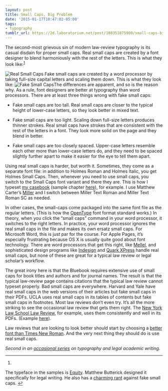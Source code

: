 ```yaml
---
layout: post
title: Small Caps, Big Problem
date: '2015-01-17T10:47:02-05:00'
tags:
- typography
tumblr_url: https://2d.laboratorium.net/post/108351875900/small-caps-big-problem
---
```

The second-most grievous sin of modern law-review typography is its casual disdain for proper small caps. Real small caps are created by a font designer to blend harmoniously with the rest of the letters. This is what they look like:<sup id="fnref:1"><a href="#fn:1" class="footnote-ref" role="doc-noteref">1</a></sup>

![Real Small Caps](http://laboratorium.net/images/real-small-caps.png "Real Small Caps") Fake small caps are created by a word processor by taking full-size capital letters and scaling them down. This is what they look like: ![Fake Small Caps](http://laboratorium.net/images/fake-small-caps.png "Fake Small Caps")The differences are apparent, and so is the reason why. As a rule, font designers are better at typography than word processors. There are at least three things wrong with fake small caps:

- Fake small caps are too tall. Real small caps are closer to the typical height of lower-case letters, so they look better in mixed text.

- Fake small caps are too light. Scaling down full-size letters produces thinner strokes. Real small caps have strokes that are consistent with the rest of the letters in a font. They look more solid on the page and they blend in better.

- Fake small caps are too closely spaced. Upper-case letters resemble each other more than lower-case letters do, and they need to be spaced slightly further apart to make it easier for the eye to tell them apart.

Using real small caps is harder, but worth it. Sometimes, they come as a separate font file: in addition to Holmes Roman and Holmes Italic, you get Holmes Small Caps. Then, whenever you need to use small caps, you switch to the Small Caps font variant and there they are. This is how I typeset [my casebook](http://internetcasebook.com) (sample chapter [here](http://james.grimmelmann.net/courses/internet2015S/chapter-3-draft.pdf)), for example. I use Matthew Carter’s [Miller](https://www.myfonts.com/fonts/fontbureau/miller/) and I switch between Miller Text Roman and Miller Text Roman SC as needed.

In other cases, the small-caps come packaged into the same font file as the regular letters. (This is how the [OpenType](http://en.wikipedia.org/wiki/OpenType) font format standard works.) In theory, when you click the “small caps” command in your word processor, it switches to the right letters. In practice, your word processor ignores the real small caps in the file and makes its own ersatz small caps. For Microsoft Word, this is just par for the course. For Apple Pages, it’s especially frustrating because OS X is usually quite good about font technology. There are word processors that get this right, like [Mellel](http://www.mellel.com), and sophisticated design programs like [Indesign](http://www.adobe.com/products/indesign.html) and [Quark XPress](http://www.quark.com/Products/QuarkXPress/) handle real small caps, but none of these are great for a typical law review or legal scholar’s workflow.

The great irony here is that the Bluebook requires extensive use of small caps for book titles and authors and for journal names. The result is that the typical law-review page contains citations that the typical law review cannot typeset properly. Bad small caps are everywhere. Harvard and Yale have real small caps in the web versions of their articles but fake small caps in their PDFs. UCLA uses real small caps in its tables of contents but fake small caps in footnotes. Most law reviews don’t even try. It’s all the more striking to see the occasional law review that gets them right. The [New York Law School Law Review](http://www.nylslawreview.com), for example, uses them consistently and well in its PDFs. (Example [here](http://www.nylslawreview.com/wp-content/uploads/sites/16/2014/05/Volume-58-4.Land_.pdf)).

Law reviews that are looking to look better should start by choosing a [better font than Times New Roman](http://2d.laboratorium.net/post/107177930945/times-out). And the very next thing they should do is use real small caps.

_Second in an [occasional series](http://2d.laboratorium.net/tagged/typography) on typography and legal academic writing_.

* * *

1. 

The typeface in the samples is [Equity](http://typographyforlawyers.com/equity.html). Matthew Butterick designed it specifically for legal writing. He also has a [charming rant](http://practicaltypography.com/small-caps.html) against fake small caps.&nbsp;[↩︎](#fnref:1)

